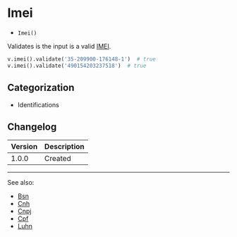 # Imei

- `Imei()`

Validates is the input is a valid [IMEI][].

```python
v.imei().validate('35-209900-176148-1')  # true
v.imei().validate('490154203237518')  # true
```

## Categorization

- Identifications

## Changelog

Version | Description
--------|-------------
  1.0.0 | Created

***
See also:

- [Bsn](Bsn.md)
- [Cnh](Cnh.md)
- [Cnpj](Cnpj.md)
- [Cpf](Cpf.md)
- [Luhn](Luhn.md)

[IMEI]: https://en.wikipedia.org/wiki/International_Mobile_Station_Equipment_Identity "International Mobile Station Equipment Identity"
